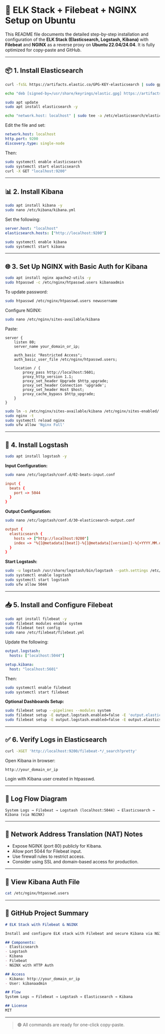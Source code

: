 # 📘 ELK Stack + Filebeat + NGINX Setup on Ubuntu

This README file documents the detailed step-by-step installation and configuration of the **ELK Stack (Elasticsearch, Logstash, Kibana)** with **Filebeat** and **NGINX** as a reverse proxy on **Ubuntu 22.04/24.04**. It is fully optimized for copy-paste and GitHub.

---

## 📦 1. Install Elasticsearch

```bash
curl -fsSL https://artifacts.elastic.co/GPG-KEY-elasticsearch | sudo gpg --dearmor -o /usr/share/keyrings/elastic.gpg

echo "deb [signed-by=/usr/share/keyrings/elastic.gpg] https://artifacts.elastic.co/packages/7.x/apt stable main" | sudo tee -a /etc/apt/sources.list.d/elastic-7.x.list

sudo apt update
sudo apt install elasticsearch -y

echo "network.host: localhost" | sudo tee -a /etc/elasticsearch/elasticsearch.yml
```

Edit the file and set:

```yaml
network.host: localhost
http.port: 9200
discovery.type: single-node
```

Then:

```bash
sudo systemctl enable elasticsearch
sudo systemctl start elasticsearch
curl -X GET "localhost:9200"
```

---

## 📊 2. Install Kibana

```bash
sudo apt install kibana -y
sudo nano /etc/kibana/kibana.yml
```

Set the following:

```yaml
server.host: "localhost"
elasticsearch.hosts: ["http://localhost:9200"]
```

```bash
sudo systemctl enable kibana
sudo systemctl start kibana
```

---

## 🌐 3. Set Up NGINX with Basic Auth for Kibana

```bash
sudo apt install nginx apache2-utils -y
sudo htpasswd -c /etc/nginx/htpasswd.users kibanaadmin
```

To update password:

```bash
sudo htpasswd /etc/nginx/htpasswd.users newusername
```

Configure NGINX:

```bash
sudo nano /etc/nginx/sites-available/kibana
```

Paste:

```nginx
server {
    listen 80;
    server_name your_domain_or_ip;

    auth_basic "Restricted Access";
    auth_basic_user_file /etc/nginx/htpasswd.users;

    location / {
        proxy_pass http://localhost:5601;
        proxy_http_version 1.1;
        proxy_set_header Upgrade $http_upgrade;
        proxy_set_header Connection 'upgrade';
        proxy_set_header Host $host;
        proxy_cache_bypass $http_upgrade;
    }
}
```

```bash
sudo ln -s /etc/nginx/sites-available/kibana /etc/nginx/sites-enabled/
sudo nginx -t
sudo systemctl reload nginx
sudo ufw allow 'Nginx Full'
```

---

## 🔄 4. Install Logstash

```bash
sudo apt install logstash -y
```

**Input Configuration:**

```bash
sudo nano /etc/logstash/conf.d/02-beats-input.conf
```

```conf
input {
  beats {
    port => 5044
  }
}
```

**Output Configuration:**

```bash
sudo nano /etc/logstash/conf.d/30-elasticsearch-output.conf
```

```conf
output {
  elasticsearch {
    hosts => ["http://localhost:9200"]
    index => "%{[@metadata][beat]}-%{[@metadata][version]}-%{+YYYY.MM.dd}"
  }
}
```

**Start Logstash:**

```bash
sudo -u logstash /usr/share/logstash/bin/logstash --path.settings /etc/logstash -t
sudo systemctl enable logstash
sudo systemctl start logstash
sudo ufw allow 5044
```

---

## 📥 5. Install and Configure Filebeat

```bash
sudo apt install filebeat -y
sudo filebeat modules enable system
sudo filebeat test config
sudo nano /etc/filebeat/filebeat.yml
```

Update the following:

```yaml
output.logstash:
  hosts: ["localhost:5044"]

setup.kibana:
  host: "localhost:5601"
```

Then:

```bash
sudo systemctl enable filebeat
sudo systemctl start filebeat
```

**Optional Dashboards Setup:**

```bash
sudo filebeat setup --pipelines --modules system
sudo filebeat setup -E output.logstash.enabled=false -E 'output.elasticsearch.hosts=["localhost:9200"]'
sudo filebeat setup -E output.logstash.enabled=false -E output.elasticsearch.hosts=['localhost:9200'] -E setup.kibana.host=localhost:5601
```

---

## ✅ 6. Verify Logs in Elasticsearch

```bash
curl -XGET 'http://localhost:9200/filebeat-*/_search?pretty'
```

Open Kibana in browser:

```
http://your_domain_or_ip
```

Login with Kibana user created in htpasswd.

---

## 🔀 Log Flow Diagram

```
System Logs → Filebeat → Logstash (localhost:5044) → Elasticsearch → Kibana (via NGINX)
```

---

## 📂 Network Address Translation (NAT) Notes

- Expose NGINX (port 80) publicly for Kibana.
- Allow port 5044 for Filebeat input.
- Use firewall rules to restrict access.
- Consider using SSL and domain-based access for production.

---

## 📝 View Kibana Auth File

```bash
cat /etc/nginx/htpasswd.users
```

---

## 📘 GitHub Project Summary

```markdown
# ELK Stack with Filebeat & NGINX

Install and configure ELK stack with Filebeat and secure Kibana via NGINX.

## Components:
- Elasticsearch
- Logstash
- Kibana
- Filebeat
- NGINX with HTTP Auth

## Access
- Kibana: http://your_domain_or_ip
- User: kibanaadmin

## Flow
System Logs → Filebeat → Logstash → Elasticsearch → Kibana

## License
MIT
```

---

> 🟢 All commands are ready for one-click copy-paste.
